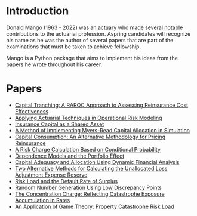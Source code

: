 # Introduction
Donald Mango (1963 - 2022) was an actuary who made several notable contributions to the actuarial profession. Aspring candidates will recognize his name as he was the author of several papers that are part of the examinations that must be taken to achieve fellowship.

Mango is a Python package that aims to implement his ideas from the papers he wrote throughout his career.

# Papers

- [Capital Tranching: A RAROC Approach to Assessing Reinsurance Cost Effectiveness](https://www.casact.org/abstract/capital-tranching-raroc-approach-assessing-reinsurance-cost-effectiveness)
- [Applying Actuarial Techniques in Operational Risk Modeling](https://www.casact.org/abstract/applying-actuarial-techniques-operational-risk-modeling)
- [Insurance Capital as a Shared Asset](https://www.casact.org/abstract/insurance-capital-shared-asset)
- [A Method of Implementing Myers-Read Capital Allocation in Simulation](https://www.casact.org/abstract/method-implementing-myers-read-capital-allocation-simulation)
- [Capital Consumption: An Alternative Methodology for Pricing Reinsurance](https://www.casact.org/abstract/capital-consumption-alternative-methodology-pricing-reinsurance)
- [A Risk Charge Calculation Based on Conditional Probability](https://www.casact.org/abstract/risk-charge-calculation-based-conditional-probability)
- [Dependence Models and the Portfolio Effect](https://www.casact.org/abstract/dependence-models-and-portfolio-effect)
- [Capital Adequacy and Allocation Using Dynamic Financial Analysis](https://www.casact.org/abstract/capital-adequacy-and-allocation-using-dynamic-financial-analysis)
- [Two Alternative Methods for Calculating the Unallocated Loss Adjustment Expense Reserve](https://www.casact.org/abstract/two-alternative-methods-calculating-unallocated-loss-adjustment-expense-reserve)
- [Risk Load and the Default Rate of Surplus](https://www.casact.org/abstract/risk-load-and-default-rate-surplus)
- [Random Number Generation Using Low Discrepancy Points](https://www.casact.org/abstract/random-number-generation-using-low-discrepancy-points)
- [The Concentration Charge: Reflecting Catastrophe Exposure Accumulation in Rates](https://www.casact.org/abstract/concentration-charge-reflecting-catastrophe-exposure-accumulation-rates)
- [An Application of Game Theory: Property Catastrophe Risk Load](https://www.casact.org/abstract/application-game-theory-property-catastrophe-risk-load-0)
